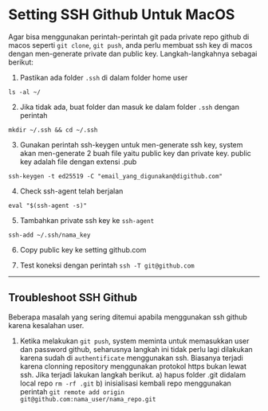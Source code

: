 # Setting SSH Github Untuk MacOS

Agar bisa menggunakan perintah-perintah git pada private repo github di macos seperti ``git clone``, ``git push``, anda perlu membuat ssh key di macos dengan men-generate private dan public key. Langkah-langkahnya sebagai berikut:

1. Pastikan ada folder `.ssh` di dalam folder home user
```
ls -al ~/
```

2. Jika tidak ada, buat folder dan masuk ke dalam folder `.ssh` dengan perintah
```
mkdir ~/.ssh && cd ~/.ssh
```

3. Gunakan perintah ssh-keygen untuk men-generate ssh key, system akan men-generate 2 buah file yaitu public key dan private key. public key adalah file dengan extensi .pub
```
ssh-keygen -t ed25519 -C "email_yang_digunakan@digithub.com"
```

4. Check ssh-agent telah berjalan
```
eval "$(ssh-agent -s)"
```

5. Tambahkan private ssh key ke `ssh-agent`
```
ssh-add ~/.ssh/nama_key
```

6. Copy public key ke setting github.com

7. Test koneksi dengan perintah `ssh -T git@github.com`

---

## Troubleshoot SSH Github

Beberapa masalah yang sering ditemui apabila menggunakan ssh github karena kesalahan user.

1. Ketika melakukan ```git push```, system meminta untuk memasukkan user dan password github, seharusnya langkah ini tidak perlu lagi dilakukan karena sudah di ```authentificate``` menggunakan ssh. Biasanya terjadi karena clonning repository menggunakan protokol https bukan lewat ssh. Jika terjadi lakukan langkah berikut.
    a) hapus folder .git didalam local repo
    ```rm -rf .git```
    b) inisialisasi kembali repo menggunakan perintah 
    ```git remote add origin git@github.com:nama_user/nama_repo.git```